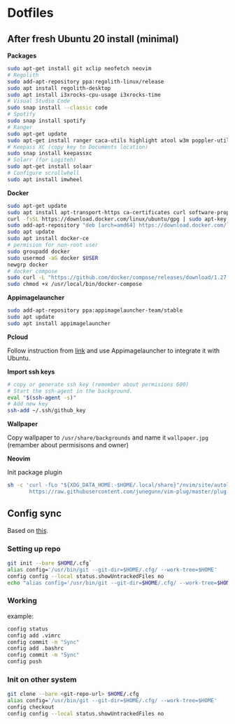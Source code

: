 # Dotfiles

## After fresh Ubuntu 20 install (minimal)

**Packages**

```bash
sudo apt-get install git xclip neofetch neovim
# Regolith
sudo add-apt-repository ppa:regolith-linux/release
sudo apt install regolith-desktop
sudo apt install i3xrocks-cpu-usage i3xrocks-time
# Visual Studio Code
sudo snap install --classic code
# Spotify
sudo snap install spotify
# Ranger
sudo apt-get update
sudo apt-get install ranger caca-utils highlight atool w3m poppler-utils mediainfo
# Keepass XC (copy key to Documents location)
sudo snap install keepassxc
# Solarr (for Logiteh)
sudo apt-get install solaar
# Configure scrollwhell
sudo apt install imwheel
```

**Docker**

```bash
sudo apt-get update
sudo apt install apt-transport-https ca-certificates curl software-properties-common
curl -fsSL https://download.docker.com/linux/ubuntu/gpg | sudo apt-key add -
sudo add-apt-repository "deb [arch=amd64] https://download.docker.com/linux/ubuntu focal stable"
sudo apt update
sudo apt install docker-ce
# permision for non-root user
sudo groupadd docker
sudo usermod -aG docker $USER
newgrp docker
# docker compose
sudo curl -L "https://github.com/docker/compose/releases/download/1.27.4/docker-compose-$(uname -s)-$(uname -m)" -o /usr/local/bin/docker-compose
sudo chmod +x /usr/local/bin/docker-compose
```

**Appimagelauncher**

```bash
sudo add-apt-repository ppa:appimagelauncher-team/stable
sudo apt update
sudo apt install appimagelauncher
```

**Pcloud**

Follow instruction from [link](https://www.pcloud.com/how-to-install-pcloud-drive-linux.html) and use Appimagelauncher to integrate it with Ubuntu.

**Import ssh keys**

```bash
# copy or generate ssh key (remember about permisions 600)
# Start the ssh-agent in the background.
eval "$(ssh-agent -s)"
# Add new key
ssh-add ~/.ssh/github_key
```

**Wallpaper**

Copy wallpaper to `/usr/share/backgrounds` and name it `wallpaper.jpg` (remamber about permisisons and owner)

**Neovim**

Init package plugin

```bash
sh -c 'curl -fLo "${XDG_DATA_HOME:-$HOME/.local/share}"/nvim/site/autoload/plug.vim --create-dirs \
       https://raw.githubusercontent.com/junegunn/vim-plug/master/plug.vim'
```

## Config sync

Based on [this](https://www.atlassian.com/git/tutorials/dotfiles).

### Setting up repo

```bash
git init --bare $HOME/.cfg`
alias config='/usr/bin/git --git-dir=$HOME/.cfg/ --work-tree=$HOME'
config config --local status.showUntrackedFiles no
echo "alias config='/usr/bin/git --git-dir=$HOME/.cfg/ --work-tree=$HOME'" >> $HOME/.bash_aliases
```

### Working

example:

```bash
config status
config add .vimrc
config commit -m "Sync"
config add .bashrc
config commit -m "Sync"
config push
```

### Init on other system

```bash
git clone --bare <git-repo-url> $HOME/.cfg
alias config='/usr/bin/git --git-dir=$HOME/.cfg/ --work-tree=$HOME'
config checkout
config config --local status.showUntrackedFiles no
```

